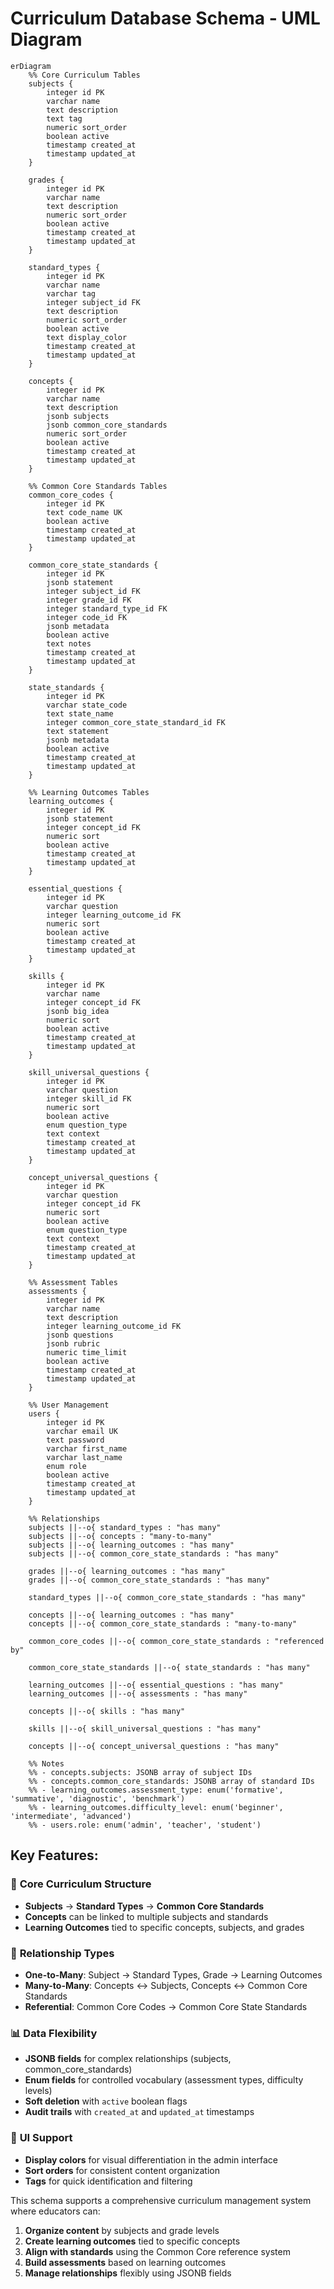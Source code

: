 # Curriculum Database Schema - UML Diagram

```mermaid
erDiagram
    %% Core Curriculum Tables
    subjects {
        integer id PK
        varchar name
        text description
        text tag
        numeric sort_order
        boolean active
        timestamp created_at
        timestamp updated_at
    }

    grades {
        integer id PK
        varchar name
        text description
        numeric sort_order
        boolean active
        timestamp created_at
        timestamp updated_at
    }

    standard_types {
        integer id PK
        varchar name
        varchar tag
        integer subject_id FK
        text description
        numeric sort_order
        boolean active
        text display_color
        timestamp created_at
        timestamp updated_at
    }

    concepts {
        integer id PK
        varchar name
        text description
        jsonb subjects
        jsonb common_core_standards
        numeric sort_order
        boolean active
        timestamp created_at
        timestamp updated_at
    }

    %% Common Core Standards Tables
    common_core_codes {
        integer id PK
        text code_name UK
        boolean active
        timestamp created_at
        timestamp updated_at
    }

    common_core_state_standards {
        integer id PK
        jsonb statement
        integer subject_id FK
        integer grade_id FK
        integer standard_type_id FK
        integer code_id FK
        jsonb metadata
        boolean active
        text notes
        timestamp created_at
        timestamp updated_at
    }

    state_standards {
        integer id PK
        varchar state_code
        text state_name
        integer common_core_state_standard_id FK
        text statement
        jsonb metadata
        boolean active
        timestamp created_at
        timestamp updated_at
    }

    %% Learning Outcomes Tables
    learning_outcomes {
        integer id PK
        jsonb statement
        integer concept_id FK
        numeric sort
        boolean active
        timestamp created_at
        timestamp updated_at
    }

    essential_questions {
        integer id PK
        varchar question
        integer learning_outcome_id FK
        numeric sort
        boolean active
        timestamp created_at
        timestamp updated_at
    }

    skills {
        integer id PK
        varchar name
        integer concept_id FK
        jsonb big_idea
        numeric sort
        boolean active
        timestamp created_at
        timestamp updated_at
    }

    skill_universal_questions {
        integer id PK
        varchar question
        integer skill_id FK
        numeric sort
        boolean active
        enum question_type
        text context
        timestamp created_at
        timestamp updated_at
    }

    concept_universal_questions {
        integer id PK
        varchar question
        integer concept_id FK
        numeric sort
        boolean active
        enum question_type
        text context
        timestamp created_at
        timestamp updated_at
    }

    %% Assessment Tables
    assessments {
        integer id PK
        varchar name
        text description
        integer learning_outcome_id FK
        jsonb questions
        jsonb rubric
        numeric time_limit
        boolean active
        timestamp created_at
        timestamp updated_at
    }

    %% User Management
    users {
        integer id PK
        varchar email UK
        text password
        varchar first_name
        varchar last_name
        enum role
        boolean active
        timestamp created_at
        timestamp updated_at
    }

    %% Relationships
    subjects ||--o{ standard_types : "has many"
    subjects ||--o{ concepts : "many-to-many"
    subjects ||--o{ learning_outcomes : "has many"
    subjects ||--o{ common_core_state_standards : "has many"

    grades ||--o{ learning_outcomes : "has many"
    grades ||--o{ common_core_state_standards : "has many"

    standard_types ||--o{ common_core_state_standards : "has many"

    concepts ||--o{ learning_outcomes : "has many"
    concepts ||--o{ common_core_state_standards : "many-to-many"

    common_core_codes ||--o{ common_core_state_standards : "referenced by"

    common_core_state_standards ||--o{ state_standards : "has many"

    learning_outcomes ||--o{ essential_questions : "has many"
    learning_outcomes ||--o{ assessments : "has many"

    concepts ||--o{ skills : "has many"

    skills ||--o{ skill_universal_questions : "has many"

    concepts ||--o{ concept_universal_questions : "has many"

    %% Notes
    %% - concepts.subjects: JSONB array of subject IDs
    %% - concepts.common_core_standards: JSONB array of standard IDs
    %% - learning_outcomes.assessment_type: enum('formative', 'summative', 'diagnostic', 'benchmark')
    %% - learning_outcomes.difficulty_level: enum('beginner', 'intermediate', 'advanced')
    %% - users.role: enum('admin', 'teacher', 'student')
```

## Key Features:

### 🎯 **Core Curriculum Structure**

- **Subjects** → **Standard Types** → **Common Core Standards**
- **Concepts** can be linked to multiple subjects and standards
- **Learning Outcomes** tied to specific concepts, subjects, and grades

### 🔗 **Relationship Types**

- **One-to-Many**: Subject → Standard Types, Grade → Learning Outcomes
- **Many-to-Many**: Concepts ↔ Subjects, Concepts ↔ Common Core Standards
- **Referential**: Common Core Codes → Common Core State Standards

### 📊 **Data Flexibility**

- **JSONB fields** for complex relationships (subjects, common_core_standards)
- **Enum fields** for controlled vocabulary (assessment types, difficulty levels)
- **Soft deletion** with `active` boolean flags
- **Audit trails** with `created_at` and `updated_at` timestamps

### 🎨 **UI Support**

- **Display colors** for visual differentiation in the admin interface
- **Sort orders** for consistent content organization
- **Tags** for quick identification and filtering

This schema supports a comprehensive curriculum management system where educators can:

1. **Organize content** by subjects and grade levels
2. **Create learning outcomes** tied to specific concepts
3. **Align with standards** using the Common Core reference system
4. **Build assessments** based on learning outcomes
5. **Manage relationships** flexibly using JSONB fields
